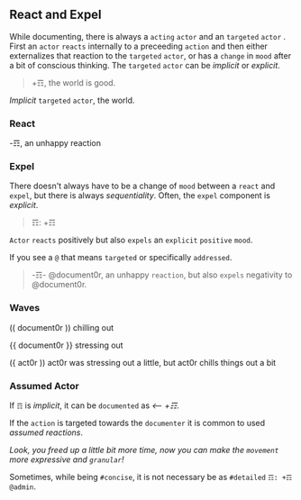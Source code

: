 ## React and Expel
While documenting, there is always a `acting` `actor` and an `targeted` `actor` .  First an `actor` `reacts` internally to a preceeding `action` and then either externalizes that reaction to the `targeted` `actor`, or has a `change` in `mood` after a bit of conscious thinking. The `targeted` `actor` can be _implicit_ or _explicit_.  

> +☶, the world is good.

_Implicit_ `targeted` `actor`, the world.


### React
-☶, an unhappy reaction

### Expel
There doesn't always have to be a change of `mood` between a `react` and `expel`, but there is always _sequentiality_.  Often, the `expel` component is _explicit_.

> ☶: +☶

`Actor` `reacts` positively but also `expels` an `explicit` `positive` `mood`.

If you see a `@` that means `targeted` or specifically `addressed`.

> -☶- @document0r, an unhappy `reaction`, but also `expels` negativity to @document0r.

### Waves
(( document0r )) chilling out

{{ document0r }} stressing out

({ act0r )) act0r was stressing out a little, but act0r chills things out a bit

### Assumed Actor
If `☶` is _implicit_, it can be `documented` as _<-- +☶_.  

If the `action` is targeted towards the `documenter` it is common to used _assumed reactions_.

*Look, you freed up a little bit more time, now you can make the `movement` more _expressive_ and `granular`!*

Sometimes, while being `#concise`, it is not necessary be as `#detailed` `☶: +☶ @admin`.  